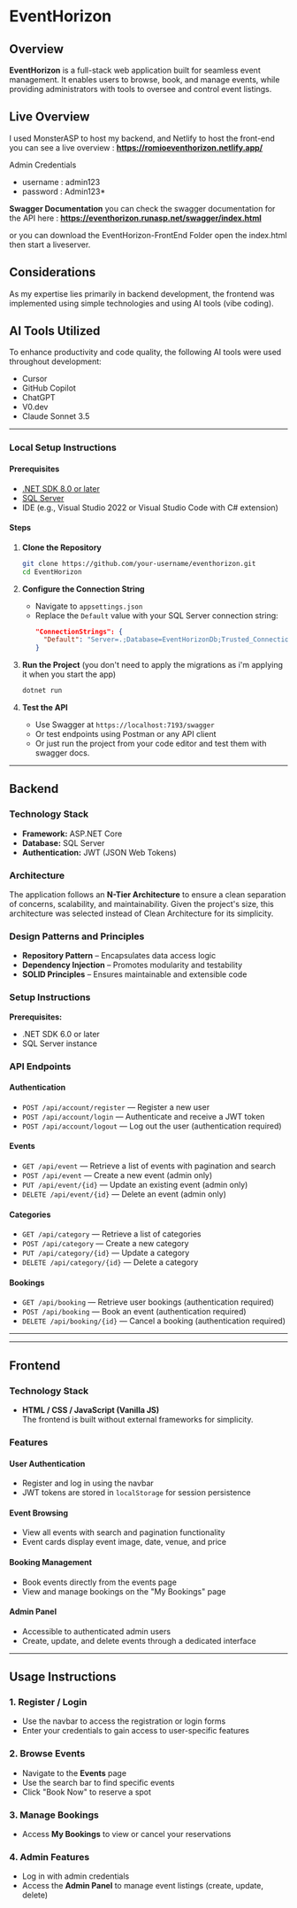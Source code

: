 # EventHorizon

## Overview
**EventHorizon** is a full-stack web application built for seamless event management. It enables users to browse, book, and manage events, while providing administrators with tools to oversee and control event listings.

## **Live Overview**

I used MonsterASP to host my backend, and Netlify to host the front-end
you can see a live overview : **https://romioeventhorizon.netlify.app/**

Admin Credentials
- username : admin123
- password : Admin123*

**Swagger Documentation**
you can check the swagger documentation for the API here : **https://eventhorizon.runasp.net/swagger/index.html**

or you can download the EventHorizon-FrontEnd Folder
open the index.html then start a liveserver.




## Considerations
As my expertise lies primarily in backend development, the frontend was implemented using simple technologies and using AI tools (vibe coding).


## AI Tools Utilized
To enhance productivity and code quality, the following AI tools were used throughout development:
- Cursor  
- GitHub Copilot  
- ChatGPT  
- V0.dev  
- Claude Sonnet 3.5  

---



### Local Setup Instructions

#### Prerequisites
- [.NET SDK 8.0 or later](https://dotnet.microsoft.com/en-us/download)
- [SQL Server](https://www.microsoft.com/en-us/sql-server/sql-server-downloads)
- IDE (e.g., Visual Studio 2022 or Visual Studio Code with C# extension)

#### Steps
1. **Clone the Repository**
   ```bash
   git clone https://github.com/your-username/eventhorizon.git
   cd EventHorizon
   ```

2. **Configure the Connection String**
   - Navigate to `appsettings.json`
   - Replace the `Default` value with your SQL Server connection string:
     ```json
     "ConnectionStrings": {
       "Default": "Server=.;Database=EventHorizonDb;Trusted_Connection=True;"
     }
     ```

3. **Run the Project** (you don't need to apply the migrations as i'm applying it when you start the app)
   ```bash
   dotnet run
   ```

5. **Test the API**
   - Use Swagger at `https://localhost:7193/swagger`
   - Or test endpoints using Postman or any API client
   - Or just run the project from your code editor and test them with swagger docs.




---


## Backend

### Technology Stack
- **Framework:** ASP.NET Core  
- **Database:** SQL Server  
- **Authentication:** JWT (JSON Web Tokens)

### Architecture
The application follows an **N-Tier Architecture** to ensure a clean separation of concerns, scalability, and maintainability. Given the project's size, this architecture was selected instead of Clean Architecture for its simplicity.

### Design Patterns and Principles
- **Repository Pattern** – Encapsulates data access logic  
- **Dependency Injection** – Promotes modularity and testability  
- **SOLID Principles** – Ensures maintainable and extensible code  

### Setup Instructions
**Prerequisites:**
- .NET SDK 6.0 or later  
- SQL Server instance  

### API Endpoints

#### Authentication
- `POST /api/account/register` — Register a new user  
- `POST /api/account/login` — Authenticate and receive a JWT token  
- `POST /api/account/logout` — Log out the user (authentication required)  

#### Events
- `GET /api/event` — Retrieve a list of events with pagination and search  
- `POST /api/event` — Create a new event (admin only)  
- `PUT /api/event/{id}` — Update an existing event (admin only)  
- `DELETE /api/event/{id}` — Delete an event (admin only)  

#### Categories
- `GET /api/category` — Retrieve a list of categories  
- `POST /api/category` — Create a new category  
- `PUT /api/category/{id}` — Update a category  
- `DELETE /api/category/{id}` — Delete a category  

#### Bookings
- `GET /api/booking` — Retrieve user bookings (authentication required)  
- `POST /api/booking` — Book an event (authentication required)  
- `DELETE /api/booking/{id}` — Cancel a booking (authentication required)  

---


---

## Frontend

### Technology Stack
- **HTML / CSS / JavaScript (Vanilla JS)**  
  The frontend is built without external frameworks for simplicity.

### Features

#### User Authentication
- Register and log in using the navbar  
- JWT tokens are stored in `localStorage` for session persistence

#### Event Browsing
- View all events with search and pagination functionality  
- Event cards display event image, date, venue, and price

#### Booking Management
- Book events directly from the events page  
- View and manage bookings on the "My Bookings" page

#### Admin Panel
- Accessible to authenticated admin users  
- Create, update, and delete events through a dedicated interface


---

## Usage Instructions

### 1. Register / Login
- Use the navbar to access the registration or login forms  
- Enter your credentials to gain access to user-specific features

### 2. Browse Events
- Navigate to the **Events** page  
- Use the search bar to find specific events  
- Click "Book Now" to reserve a spot

### 3. Manage Bookings
- Access **My Bookings** to view or cancel your reservations

### 4. Admin Features
- Log in with admin credentials  
- Access the **Admin Panel** to manage event listings (create, update, delete)

